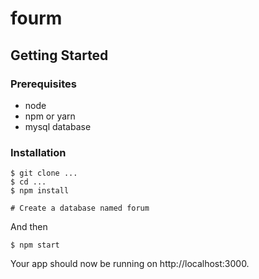 # fourm

## Getting Started

### Prerequisites

* node
* npm or yarn
* mysql database

### Installation


```
$ git clone ...
$ cd ...
$ npm install

# Create a database named forum
```

And then


```
$ npm start
```

Your app should now be running on http://localhost:3000.
